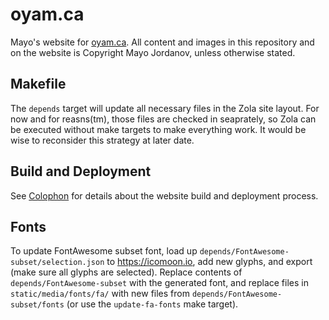 # oyam.ca

Mayo's website for [oyam.ca](https://oyam.ca). All content and images in this repository and on the website is Copyright Mayo Jordanov, unless otherwise stated.

## Makefile

The `depends` target will update all necessary files in the Zola site layout. For now and for reasns(tm), those files are checked in seaprately, so Zola can be executed without make targets to make everything work. It would be wise to reconsider this strategy at later date.

## Build and Deployment

See [Colophon](content/colophon/index.md) for details about the website build and deployment process.

## Fonts

To update FontAwesome subset font, load up `depends/FontAwesome-subset/selection.json` to https://icomoon.io, add new glyphs, and export (make sure all glyphs are selected). Replace contents of `depends/FontAwesome-subset` with the generated font, and replace files in `static/media/fonts/fa/` with new files from `depends/FontAwesome-subset/fonts` (or use the `update-fa-fonts` make target).
